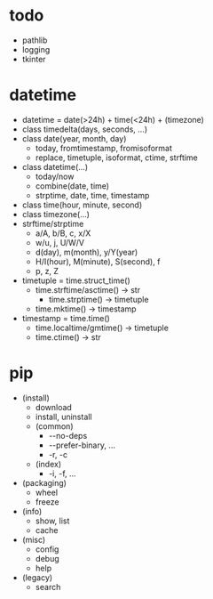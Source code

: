 # todo
- pathlib
- logging
- tkinter


# datetime
- datetime = date(>24h) + time(<24h) + (timezone)
- class timedelta(days, seconds, ...)
- class date(year, month, day)
  - today, fromtimestamp, fromisoformat
  - replace, timetuple, isoformat, ctime, strftime
- class datetime(...)
  - today/now
  - combine(date, time)
  - strptime, date, time, timestamp
- class time(hour, minute, second)
- class timezone(...)
- strftime/strptime
  - a/A, b/B, c, x/X
  - w/u, j, U/W/V
  - d(day), m(month), y/Y(year)
  - H/I(hour), M(minute), S(second), f
  - p, z, Z
- timetuple = time.struct_time()
  - time.strftime/asctime() -> str
    - time.strptime() -> timetuple
  - time.mktime() -> timestamp
- timestamp = time.time()
  - time.localtime/gmtime() -> timetuple
  - time.ctime() -> str


# pip
- (install)
  - download
  - install, uninstall
  - (common)
    - --no-deps
    - --prefer-binary, ...
    - -r, -c
  - (index)
    - -i, -f, ...
- (packaging)
  - wheel
  - freeze
- (info)
  - show, list
  - cache
- (misc)
  - config
  - debug
  - help
- (legacy)
  - search
